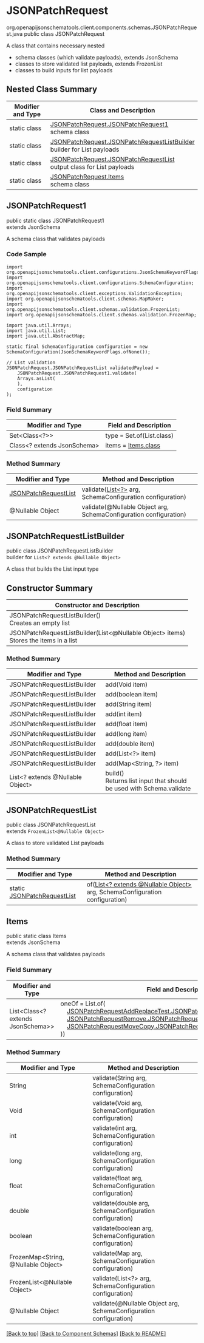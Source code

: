 # JSONPatchRequest
org.openapijsonschematools.client.components.schemas.JSONPatchRequest.java
public class JSONPatchRequest

A class that contains necessary nested
- schema classes (which validate payloads), extends JsonSchema
- classes to store validated list payloads, extends FrozenList
- classes to build inputs for list payloads

## Nested Class Summary
| Modifier and Type | Class and Description |
| ----------------- | ---------------------- |
| static class | [JSONPatchRequest.JSONPatchRequest1](#jsonpatchrequest1)<br> schema class |
| static class | [JSONPatchRequest.JSONPatchRequestListBuilder](#jsonpatchrequestlistbuilder)<br> builder for List payloads |
| static class | [JSONPatchRequest.JSONPatchRequestList](#jsonpatchrequestlist)<br> output class for List payloads |
| static class | [JSONPatchRequest.Items](#items)<br> schema class |

## JSONPatchRequest1
public static class JSONPatchRequest1<br>
extends JsonSchema

A schema class that validates payloads

### Code Sample
```
import org.openapijsonschematools.client.configurations.JsonSchemaKeywordFlags;
import org.openapijsonschematools.client.configurations.SchemaConfiguration;
import org.openapijsonschematools.client.exceptions.ValidationException;
import org.openapijsonschematools.client.schemas.MapMaker;
import org.openapijsonschematools.client.schemas.validation.FrozenList;
import org.openapijsonschematools.client.schemas.validation.FrozenMap;

import java.util.Arrays;
import java.util.List;
import java.util.AbstractMap;

static final SchemaConfiguration configuration = new SchemaConfiguration(JsonSchemaKeywordFlags.ofNone());

// List validation
JSONPatchRequest.JSONPatchRequestList validatedPayload =
    JSONPatchRequest.JSONPatchRequest1.validate(
    Arrays.asList(
    ),
    configuration
);
```

### Field Summary
| Modifier and Type | Field and Description |
| ----------------- | ---------------------- |
| Set<Class<?>> | type = Set.of(List.class) |
| Class<? extends JsonSchema> | items = [Items.class](#items) |

### Method Summary
| Modifier and Type | Method and Description |
| ----------------- | ---------------------- |
| [JSONPatchRequestList](#jsonpatchrequestlist) | validate([List<?>](#jsonpatchrequestlistbuilder) arg, SchemaConfiguration configuration) |
| @Nullable Object | validate(@Nullable Object arg, SchemaConfiguration configuration) |
## JSONPatchRequestListBuilder
public class JSONPatchRequestListBuilder<br>
builder for `List<? extends @Nullable Object>`

A class that builds the List input type

## Constructor Summary
| Constructor and Description |
| --------------------------- |
| JSONPatchRequestListBuilder()<br>Creates an empty list |
| JSONPatchRequestListBuilder(List<@Nullable Object> items)<br>Stores the items in a list |

### Method Summary
| Modifier and Type | Method and Description |
| ----------------- | ---------------------- |
| JSONPatchRequestListBuilder | add(Void item) |
| JSONPatchRequestListBuilder | add(boolean item) |
| JSONPatchRequestListBuilder | add(String item) |
| JSONPatchRequestListBuilder | add(int item) |
| JSONPatchRequestListBuilder | add(float item) |
| JSONPatchRequestListBuilder | add(long item) |
| JSONPatchRequestListBuilder | add(double item) |
| JSONPatchRequestListBuilder | add(List<?> item) |
| JSONPatchRequestListBuilder | add(Map<String, ?> item) |
| List<? extends @Nullable Object> | build()<br>Returns list input that should be used with Schema.validate |

## JSONPatchRequestList
public class JSONPatchRequestList<br>
extends `FrozenList<@Nullable Object>`

A class to store validated List payloads

### Method Summary
| Modifier and Type | Method and Description |
| ----------------- | ---------------------- |
| static [JSONPatchRequestList](#jsonpatchrequestlist) | of([List<? extends @Nullable Object>](#jsonpatchrequestlistbuilder) arg, SchemaConfiguration configuration) |

## Items
public static class Items<br>
extends JsonSchema

A schema class that validates payloads

### Field Summary
| Modifier and Type | Field and Description |
| ----------------- | ---------------------- |
| List<Class<? extends JsonSchema>> | oneOf = List.of(<br>&nbsp;&nbsp;&nbsp;&nbsp;[JSONPatchRequestAddReplaceTest.JSONPatchRequestAddReplaceTest1.class](../../components/schemas/JSONPatchRequestAddReplaceTest.md#jsonpatchrequestaddreplacetest1),<br>&nbsp;&nbsp;&nbsp;&nbsp;[JSONPatchRequestRemove.JSONPatchRequestRemove1.class](../../components/schemas/JSONPatchRequestRemove.md#jsonpatchrequestremove1),<br>&nbsp;&nbsp;&nbsp;&nbsp;[JSONPatchRequestMoveCopy.JSONPatchRequestMoveCopy1.class](../../components/schemas/JSONPatchRequestMoveCopy.md#jsonpatchrequestmovecopy1)<br>))<br> |

### Method Summary
| Modifier and Type | Method and Description |
| ----------------- | ---------------------- |
| String | validate(String arg, SchemaConfiguration configuration) |
| Void | validate(Void arg, SchemaConfiguration configuration) |
| int | validate(int arg, SchemaConfiguration configuration) |
| long | validate(long arg, SchemaConfiguration configuration) |
| float | validate(float arg, SchemaConfiguration configuration) |
| double | validate(double arg, SchemaConfiguration configuration) |
| boolean | validate(boolean arg, SchemaConfiguration configuration) |
| FrozenMap<String, @Nullable Object> | validate(Map<?, ?> arg, SchemaConfiguration configuration) |
| FrozenList<@Nullable Object> | validate(List<?> arg, SchemaConfiguration configuration) |
| @Nullable Object | validate(@Nullable Object arg, SchemaConfiguration configuration) |
[[Back to top]](#top) [[Back to Component Schemas]](../../../README.md#Component-Schemas) [[Back to README]](../../../README.md)
